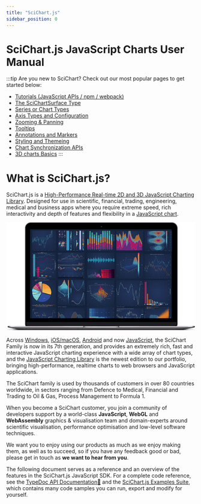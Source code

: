 ```yaml
---
title: "SciChart.js"
sidebar_position: 0
---
```


# SciChart.js JavaScript Charts User Manual

:::tip
Are you new to SciChart? Check out our most popular pages to get started below:

* [Tutorials (JavaScript APIs / npm / webpack)](/get-started/tutorials-js-npm-webpack/tutorial-01-setting-up-npm-project-with-scichart-js/index.md)
* [The SciChartSurface Type](/2d-charts/surface/scichart-surface-type-overview/index.md)        
* [Series or Chart Types](/2d-charts/chart-types/renderable-series-api-overview/index.md)
* [Axis Types and Configuration](/2d-charts/axis-api/axis-api-overview/index.md)
* [Zooming & Panning](/2d-charts/chart-modifier-api/zooming-and-panning/zoom-pan-modifier/index.md)
* [Tooltips](/2d-charts/chart-modifier-api/rollover-modifier/index.md)
* [Annotations and Markers](/2d-charts/annotations-api/annotations-api-overview/index.md)
* [Styling and Themeing](/2d-charts/styling-and-theming/theme-manager-api/index.md)
* [Chart Synchronization APIs](/2d-charts/chart-synchronization-api/synchronizing-multiple-charts/index.md)
* [3D charts Basics](/3d-charts/scichart-3d-basics/scichart-3d-basics-overview/index.md)
:::

# What is SciChart.js?

SciChart.js is a [High-Performance Real-time 2D and 3D JavaScript Charting Library](https://www.scichart.com/javascript-chart-features).
Designed for use in scientific, financial, trading, engineering, medical and business apps where you require extreme speed, rich interactivity and depth of features and flexibility in a [JavaScript chart](https://www.scichart.com/javascript-chart-features).

![Scichart](user-manual/toc/images/scichart-home-see-new-worlds.jpg)

Across [Windows](https://www.scichart.com/wpf-chart-features), [iOS/macOS](https://www.scichart.com/ios-charts), [Android](https://www.scichart.com/android-charts) and now [JavaScript](https://scichart.com/javascript-chart-features), the SciChart Family is now in its 7th generation, and provides an extremely rich, fast and interactive JavaScript charting experience with a wide array of chart types, and the [JavaScript Charting Library](https://www.scichart.com/javascript-chart-features) is the newest edition to our portfolio, bringing high-performance, realtime charts to web browsers and JavaScript applications.

The SciChart family is used by thousands of customers in over 80 countries worldwide, in sectors ranging from Defence to Medical,
Financial and Trading to Oil & Gas, Process Management to Formula 1.

When you become a SciChart customer, you join a community of developers support by a world-class **JavaScript**, **WebGL** and **WebAssembly** graphics & visualisation team and domain-experts around scientific visualisation, performance optimisation and low-level software techniques.

We want you to enjoy using our products as much as we enjoy making them, as well as to succeed, so if you have any feedback good or bad, please get in touch as **we want to hear from you**.

The following document serves as a reference and an overview of the features in the SciChart.js JavaScript SDK. For a complete code
reference, see the [TypeDoc API Documentation:blue_book:](https://www.scichart.com/documentation/js/v4/typedoc/index.html)
and the [SciChart.js Examples Suite](https://scichart.com/demo), which contains many code samples you can run, export and modify for yourself.